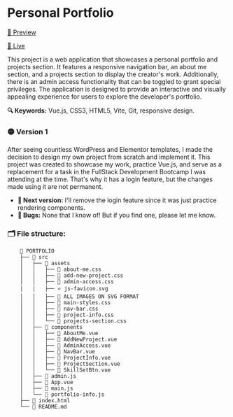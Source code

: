# Personal Portfolio

[🎥 Preview](https://www.loom.com/share/dc7d52faab444bb4ade49f1399bf2aa0?sid=0922a7db-0724-4027-bf5c-cadceefbc1a9)

[🚀 Live](https://www.judithsanchez.com/)

This project is a web application that showcases a personal portfolio and projects section. It features a responsive navigation bar, an about me section, and a projects section to display the creator's work. Additionally, there is an admin access functionality that can be toggled to grant special privileges. The application is designed to provide an interactive and visually appealing experience for users to explore the developer's portfolio.

**🔍 Keywords:** Vue.js, CSS3, HTML5, Vite, Git, responsive design.

### 🟡 Version 1

After seeing countless WordPress and Elementor templates, I made the decision to design my own project from scratch and implement it. This project was created to showcase my work, practice Vue.js, and serve as a replacement for a task in the FullStack Development Bootcamp I was attending at the time. That's why it has a login feature, but the changes made using it are not permanent.

- **🌱 Next version:** I'll remove the login feature since it was just practice rendering components.
- **👾 Bugs:** None that I know of! But if you find one, please let me know.

### 🗂️ File structure:

    	📗 PORTFOLIO
    	├── 📂 src
    	│   ├── 📂 assets
    	│   │   ├── 🎨 about-me.css
    	│   │   ├── 🎨 add-new-project.css
    	│   │   ├── 🎨 admin-access.css
    	│   │   ├── ⭐️ js-favicon.svg
    	│   │   ├── 🌅 ALL IMAGES ON SVG FORMAT
    	│   │   ├── 🎨 main-styles.css
    	│   │   ├── 🎨 nav-bar.css
    	│   │   ├── 🎨 project-info.css
    	│   │   └── 🎨 projects-section.css
    	│   ├── 📂 components
    	│   │   ├── 💚 AboutMe.vue
    	│   │   ├── 💚 AddNewProject.vue
    	│   │   ├── 💚 AdminAccess.vue
    	│   │   ├── 💚 NavBar.vue
    	│   │   ├── 💚 ProjectInfo.vue
    	│   │   ├── 💚 ProjectSection.vue
    	│   │   └── 💚 SkillSetBtn.vue
    	│   ├── 📜 admin.js
    	│   ├── 💚 App.vue
    	│   ├── 📜 main.js
    	│   └── 📜 portfolio-info.js
    	├── 📄 index.html
    	└── 📖 README.md
